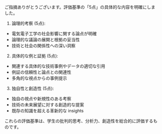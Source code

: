 ご指摘ありがとうございます。評価基準の「5点」の具体的な内容を明確にしました。

1. 論理的考察 (5点):
- 電気電子工学の社会影響に関する論点が明確
- 論理的な議論の展開と根拠の妥当性
- 技術と社会の関係性への深い洞察

2. 具体的な例と証拠 (5点):
- 関連する具体的な技術事例やデータの適切な引用
- 例証の信頼性と論点との関連性
- 多角的な視点からの事例提示

3. 独自性と創造性 (5点):
- 独自の視点や新規性のある考察
- 技術の未来展望に対する創造的な提案
- 既存の知識を超える革新的な insights

これらの評価基準は、学生の批判的思考、分析力、創造性を総合的に評価するものです。